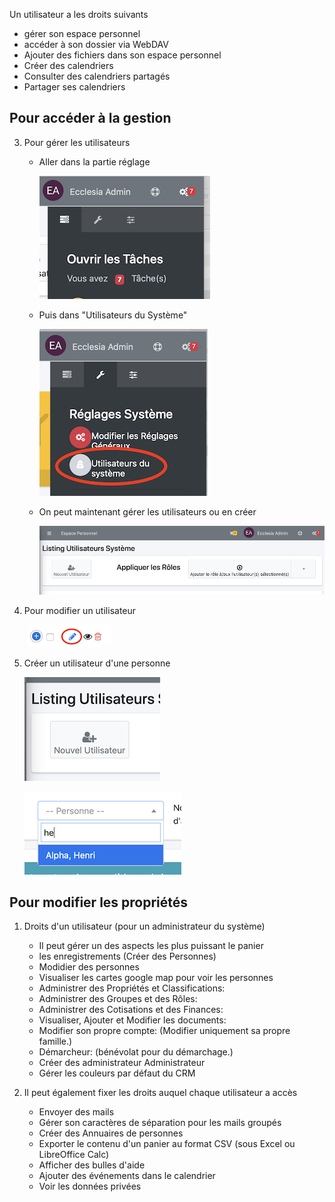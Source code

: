 Un utilisateur a les droits suivants

* gérer son espace personnel
* accéder à son dossier via WebDAV
* Ajouter des fichiers dans son espace personnel
* Créer des calendriers
* Consulter des calendriers partagés
* Partager ses calendriers



## Pour accéder à la gestion

3. Pour gérer les utilisateurs
	* Aller dans la partie réglage

		![Screenshot](../../img/users/users1.png)

	* Puis dans "Utilisateurs du Système"

		![Screenshot](../../img/users/users2.png)

	* On peut maintenant gérer les utilisateurs ou en créer

		![Screenshot](../../img/users/users3.png)

2. Pour modifier un utilisateur

	![Screenshot](../../img/users/users4.png)

3. Créer un utilisateur d'une personne

	![Screenshot](../../img/users/users5.png)

	![Screenshot](../../img/users/users6.png)



## Pour modifier les propriétés


1. Droits d'un utilisateur (pour un administrateur du système)

	*  Il peut gérer un des aspects les plus puissant le panier
	*  les enregistrements (Créer des Personnes)
	*  Modidier des personnes
	*  Visualiser les cartes google map pour voir les personnes
	*  Administrer des Propriétés et Classifications:
	*  Administrer des Groupes et des Rôles:
	*  Administrer des Cotisations et des Finances:
	*  Visualiser, Ajouter et Modifier les documents:
	*  Modifier son propre compte:	 (Modifier uniquement sa propre famille.)
	*  Démarcheur:	 (bénévolat pour du démarchage.)
	*  Créer des administrateur Administrateur
	*  Gérer les couleurs par défaut du CRM

2. Il peut également fixer les droits auquel chaque utilisateur a accès
	+ Envoyer des mails
	+ Gérer son caractères de séparation pour les mails groupés
	+ Créer des Annuaires de personnes
	+ Exporter le contenu d'un panier au format CSV (sous Excel ou LibreOffice Calc)
	+ Afficher des bulles d'aide
	+ Ajouter des événements dans le calendrier
	+ Voir les données privées
